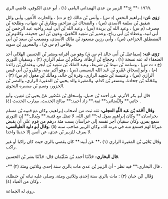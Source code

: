 ١٩٦٩ -** ع:** الزبير بن عدي الهمداني اليامي (١) ، أبو عدي الكوفي، قاضي الري.

**رَوَى عَن:** إبراهيم النخعي (د س) ، وأنس بْن مالك (خ م ت) ، والحارث الأَعور، وأبي وائل شقيق بْن سلمة الأسدي (س) ، والضحاك بْن مزاحم، وطارق بْن شهاب، وطلحة بْن مصرف (م س) ، وعبد الله بْن بريدة (س) ، وعبد الله بْن أَبي لبيد، وأخيه عبد الرحمن بْن أَبي لبيد، وعطاء بْن أَبي رباح، وعمير بْن سَعِيد النَّخَعِيّ، وعون بْن أَبي جحيفة، وكلثوم بْن المصطلق الخزاعي (س) ، وأبي رزين مسعود بْن مالك الأسدي، ومصعب بْن سعد بْن أَبي وقاص (م س ق) ، والمعرور بْن سويد.

**رَوَى عَنه:** إسماعيل بْن أَبي خالد (م س ق) وهو من أقرانه،وبشر بْن الحسين الهلالي أحد الضعفاء له عنه نسخة (١) ، وحجاج بْن أرطاة، وحكام بْن سلم الرازي (٢) ، وسفيان الثوري (خ د ت س) ، وسلمة بْن نبيط بْن شريط، وعبد الملك بْن سَعِيد بْن أبجر، وعثمان بْن زائدة (م) ، وأبو إسحاق عَمْرو بْن عَبد الله السبيعي (س) ، وهو أكبر منه، وعَمْرو بْن أَبي قيس الرازي (س) ، وعنبسة بْن سَعِيد الرازي، وقرة بْن خالد، ومالك بْن مغول (م س) (٣) ، ومُحَمَّد بْن جحادة، ومسعر بْن كدام، والمغيرة والد يحيى بْن المغيرة الرازي، والنضر بْن الحزور، ونعيم بْن ميسرة النحوي.

قال أبو بكر الأثرم، عَن أحمد بْن حنبل، وإسحاق بْن مَنْصُور عَنْ يحيى بْن مَعِين، وأبو حاتم،** والنَّسَائي:** ثقة،** زاد أحمد:** صالح الحديث، مقارب الحديث (٤) .

**وَقَال أَحْمَد بْن عَبد اللَّهِ العجلي:** ثقة ثبت من أصحاب إبراهيم، وكان مع قتيبة بْن مسلم بخراسان،** وكان إبراهيم يقول له:** اتق الله، لا تقتل مع قتيبة.** ويُقال:** إن الثوري سمع بمرو، وكان سفيان أجر نفسه إلى خراسان بست مئة درهم من قوم على أن يقبض ميراثا لهم فسمع منه في مرته لك، وكان الزبير صاحب سنة (٥) .**وَقَال أبو داود الطيالسي:** لا يعرف للزبير بْن عدي، عن أنس إلا حديثا واحدا.

وَقَال يَحْيَى بْن المغيرة الرازي (١) ،** عَن أبيه:** كان يقضي بالري حيث كان راكبا أو غير راكب.

**قال البخاري:** حَدَّثَنَا أحمد بْن سُلَيْمان قال: حَدَّثَنَا بشر بْن الحسين.

-** قال البخاري:** فيه نظر - أن الزبير بْن عدي مات بالري سنة إحدى وثلاثين ومئة (٢) .

وَقَال ابْن حبان (٣) : مات بالري سنة إحدى وثلاثين ومئة، وصلى عليه نباته بْن حنظلة، وكان من العباد (٤) .

روى له الجماعة.